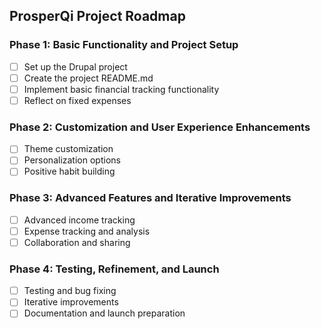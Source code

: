 ## ProsperQi Project Roadmap

### Phase 1: Basic Functionality and Project Setup

- [ ] Set up the Drupal project
- [ ] Create the project README.md
- [ ] Implement basic financial tracking functionality
- [ ] Reflect on fixed expenses

### Phase 2: Customization and User Experience Enhancements

- [ ] Theme customization
- [ ] Personalization options
- [ ] Positive habit building

### Phase 3: Advanced Features and Iterative Improvements

- [ ] Advanced income tracking
- [ ] Expense tracking and analysis
- [ ] Collaboration and sharing

### Phase 4: Testing, Refinement, and Launch

- [ ] Testing and bug fixing
- [ ] Iterative improvements
- [ ] Documentation and launch preparation

